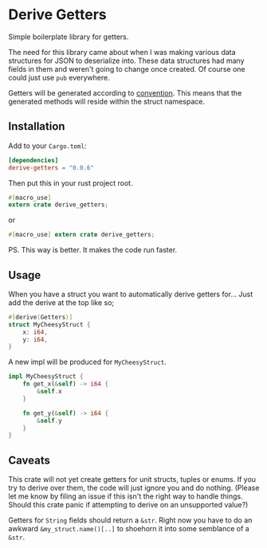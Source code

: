 # Derive Getters

Simple boilerplate library for getters.

The need for this library came about when I was making various data structures for JSON to deserialize into. These data structures had many fields in them and weren't going to change once created. Of course one could just use `pub` everywhere.

Getters will be generated according to [convention](https://github.com/rust-lang/rfcs/blob/master/text/0344-conventions-galore.md#gettersetter-apis). This means that the generated methods will reside within the struct namespace.

## Installation

Add to your `Cargo.toml`:
```toml
[dependencies]
derive-getters = "0.0.6"
```

Then put this in your rust project root.
```rust
#[macro_use]
extern crate derive_getters;
```
or
```rust
#[macro_use] extern crate derive_getters;
```
PS. This way is better. It makes the code run faster.

## Usage

When you have a struct you want to automatically derive getters for... Just add the derive at the top like so;
```rust
#[derive(Getters)]
struct MyCheesyStruct {
    x: i64,
    y: i64,
}
```

A new impl will be produced for `MyCheesyStruct`.
```rust
impl MyCheesyStruct {
    fn get_x(&self) -> i64 {
        &self.x
    }

    fn get_y(&self) -> i64 {
        &self.y
    }
}
```

## Caveats

This crate will not yet create getters for unit structs, tuples or enums. If you try to derive over them, the code will just ignore you and do nothing. (Please let me know by filing an issue if this isn't the right way to handle things. Should this crate panic if attempting to derive on an unsupported value?)

Getters for `String` fields should return a `&str`. Right now you have to do an awkward `&my_struct.name()[..]` to shoehorn it into some semblance of a `&str`.
